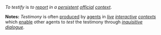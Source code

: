 *To testify* is *to [report](https://github.com/gcassel/Modular-Organization-Terminology/blob/master/terms/report.md) in a [persistent](https://github.com/gcassel/Modular-Organization-Terminology/blob/master/terms/persist.md) [official](https://github.com/gcassel/Modular-Organization-Terminology/blob/master/terms/official.md) [context](https://github.com/gcassel/Modular-Organization-Terminology/blob/master/terms/context.md)*.
	
**Notes:**  *Testimony* is often [produced](https://github.com/gcassel/Modular-Organization-Terminology/blob/master/terms/production.md) by [agents](https://github.com/gcassel/Modular-Organization-Terminology/blob/master/terms/agent.md) in *[live](https://github.com/gcassel/Modular-Organization-Terminology/blob/master/terms/live.md) [interactive](https://github.com/gcassel/Modular-Organization-Terminology/blob/master/terms/interaction.md) [contexts](https://github.com/gcassel/Modular-Organization-Terminology/blob/master/terms/context.md)* which [enable](https://github.com/gcassel/Modular-Organization-Terminology/blob/master/terms/enable.md) other agents to *test* the testimony through *[inquisitive](https://github.com/gcassel/Modular-Organization-Terminology/blob/master/terms/ask.md) [dialogue](https://github.com/gcassel/Modular-Organization-Terminology/blob/master/terms/dialogue.md)*.
